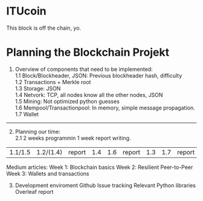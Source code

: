 # ITUcoin
This block is off the chain, yo.

# Planning the Blockchain Projekt
1. Overview of components that need to be implemented:   
 1.1 Block/Blockheader, JSON: Previous blockheader hash, difficulty  
 1.2 Transactions + Merkle root   
 1.3 Storage: JSON  
 1.4 Netvork: TCP, all nodes know all the other nodes, JSON  
 1.5 Mining: Not optimized python guesses   
 1.6 Mempool/Transactionpool: In memory, simple message propagation.   
 1.7 Wallet   
 
 ---
 
2. Planning our time:   
 2.1 2 weeks programmin 1 week report writing.   
 
 | | | | | | | | | | | | |
 |-|-|-|-|-|-|-|-|-|-|-|-|
 |1.1/1.5|1.2/(1.4)|report|1.4|1.6|report|1.3|1.7|report|report|report|report|
 
 Medium articles:
  Week 1: Blockchain basics
  Week 2: Resilient Peer-to-Peer
  Week 3: Wallets and transactions
 
3. Development enviroment
    Github
    Issue tracking
    Relevant Python libraries
    Overleaf report

